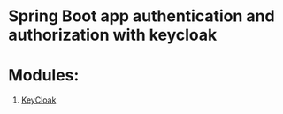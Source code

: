 # Spring Boot app authentication and authorization with keycloak


# Modules:
1. [KeyCloak](./keyClaok)